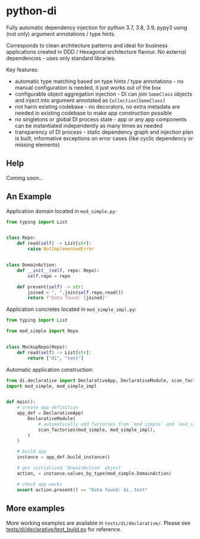 # python-di
Fully automatic dependency injection for python 3.7, 3.8, 3.9, pypy3 using (not only) argument annotations / type hints.

Corresponds to clean architecture patterns and ideal for business applications created in DDD / Hexagonal architecture flavour.
No external dependencies - uses only standard libraries.

Key features:
- automatic type matching based on type hints / type annotations - 
  no manual configuration is needed, it just works out of the box
- configurable object aggregation injection - 
  DI can join `SomeClass` objects and inject into argument annotated as `Collection[SomeClass]`
- not harm existing codebase - 
  no decorators, no extra metadata are needed in existing codebase to make app construction possible
- no singletons or global DI process state -
  app or any app components can be instantiated independently as many times as needed
- transparency of DI process - 
  static dependency graph and injection plan is built, informative exceptions on error cases
  (like cyclic dependency or missing elements)

## Help
Coming soon...

## An Example
Application domain located in `mod_simple.py`:
```py
from typing import List


class Repo:
    def read(self) -> List[str]:
        raise NotImplementedError


class DomainAction:
    def __init__(self, repo: Repo):
        self.repo = repo

    def present(self) -> str:
        joined = ", ".join(self.repo.read())
        return f"Data found: {joined}"
```

Application concretes located in `mod_simple_impl.py`:
```py
from typing import List

from mod_simple import Repo


class MockupRepo(Repo):
    def read(self) -> List[str]:
        return ["di", "test"]
```

Automatic application construction:
```py
from di.declarative import DeclarativeApp, DeclarativeModule, scan_factories
import mod_simple, mod_simple_impl


def main():
    # create app definition
    app_def = DeclarativeApp(
        DeclarativeModule(
            # automatically add factories from `mod_simple` and `mod_simple_impl`
            scan_factories(mod_simple, mod_simple_impl),
        )
    )

    # build app
    instance = app_def.build_instance()

    # get initialized `DomainAction` object
    action, = instance.values_by_type(mod_simple.DomainAction)

    # check app works
    assert action.present() == "Data found: di, test"
```

## More examples
More working examples are available in `tests/di/declarative/`.
Please see [tests/di/declarative/test_build.py](tests/di/declarative/test_build.py) for reference.

